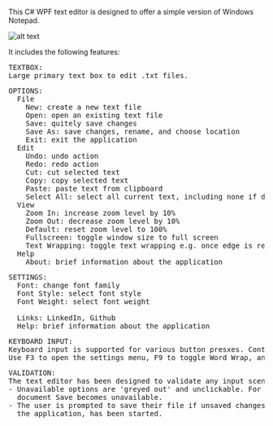 This C# WPF text editor is designed to offer a simple version of Windows Notepad.

![alt text](https://github.com/thromwill/INFOTC-4400/blob/main/TextEditor/TextEditor.png)

It includes the following features:

<pre>
TEXTBOX:
Large primary text box to edit .txt files.
</pre>
<pre>
OPTIONS:
  File
    New: create a new text file
    Open: open an existing text file
    Save: quitely save changes
    Save As: save changes, rename, and choose location
    Exit: exit the application
  Edit
    Undo: undo action
    Redo: redo action
    Cut: cut selected text
    Copy: copy selected text
    Paste: paste text from clipboard
    Select All: select all current text, including none if desired
  View
    Zoom In: increase zoom level by 10%
    Zoom Out: decrease zoom level by 10%
    Default: reset zoom level to 100%
    Fullscreen: toggle window size to full screen
    Text Wrapping: toggle text wrapping e.g. once edge is reached, text can go to next line or horizontal scroll bar can appear
  Help
    About: brief information about the application
</pre>
<pre>
SETTINGS:
  Font: change font family
  Font Style: select font style
  Font Weight: select font weight
  
  Links: LinkedIn, Github
  Help: brief information about the application
</pre>
<pre>
KEYBOARD INPUT:
Keyboard input is supported for various button presxes. Controls are listed in the options menus.
Use F3 to open the settings menu, F9 to toggle Word Wrap, and F11 to toggle fullscreen mode.
</pre>
<pre>
VALIDATION:
The text editor has been designed to validate any input scendario. Examples include:
- Unavailable options are 'greyed out' and unclickable. For example, if there have been no changes to a 
  document Save becomes unavailable.
- The user is prompted to save their file if unsaved changes have been made and an unsaafe action, like closing
  the application, has been started.
</pre>

